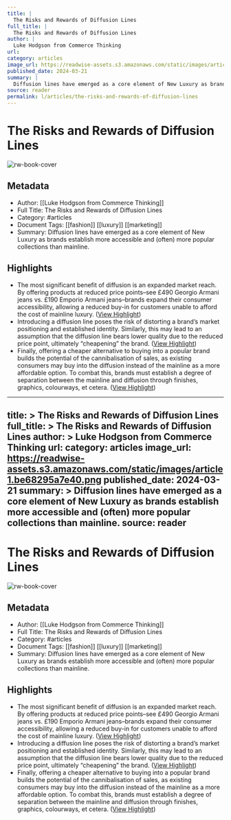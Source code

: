 ```yaml
---
title: |
  The Risks and Rewards of Diffusion Lines
full_title: |
  The Risks and Rewards of Diffusion Lines
author: |
  Luke Hodgson from Commerce Thinking
url: 
category: articles
image_url: https://readwise-assets.s3.amazonaws.com/static/images/article1.be68295a7e40.png
published_date: 2024-03-21
summary: |
  Diffusion lines have emerged as a core element of New Luxury as brands establish more accessible and (often) more popular collections than mainline.
source: reader
permalink: l/articles/the-risks-and-rewards-of-diffusion-lines
---
```

# The Risks and Rewards of Diffusion Lines

![rw-book-cover](https://readwise-assets.s3.amazonaws.com/static/images/article1.be68295a7e40.png)

## Metadata
- Author: [[Luke Hodgson from Commerce Thinking]]
- Full Title: The Risks and Rewards of Diffusion Lines
- Category: #articles
- Document Tags: [[fashion]] [[luxury]] [[marketing]] 
- Summary: Diffusion lines have emerged as a core element of New Luxury as brands establish more accessible and (often) more popular collections than mainline.

## Highlights
- The most significant benefit of diffusion is an expanded market reach. By offering products at reduced price points–see £490 Georgio Armani jeans vs. £190 Emporio Armani jeans–brands expand their consumer accessibility, allowing a reduced buy-in for customers unable to afford the cost of mainline luxury. ([View Highlight](https://read.readwise.io/read/01hsgcqfmcxa5shkvcxfzfva20))
- Introducing a diffusion line poses the risk of distorting a brand’s market positioning and established identity. Similarly, this may lead to an assumption that the diffusion line bears lower quality due to the reduced price point, ultimately “cheapening” the brand. ([View Highlight](https://read.readwise.io/read/01hsgcvzy66sgpzdng3qkd1tjy))
- Finally, offering a cheaper alternative to buying into a popular brand builds the potential of the cannibalisation of sales, as existing consumers may buy into the diffusion instead of the mainline as a more affordable option. To combat this, brands must establish a degree of separation between the mainline and diffusion through finishes, graphics, colourways, et cetera. ([View Highlight](https://read.readwise.io/read/01hsgcwwjgqcxs0jwvrb400pzg))


---
title: >
  The Risks and Rewards of Diffusion Lines
full_title: >
  The Risks and Rewards of Diffusion Lines
author: >
  Luke Hodgson from Commerce Thinking
url: 
category: articles
image_url: https://readwise-assets.s3.amazonaws.com/static/images/article1.be68295a7e40.png
published_date: 2024-03-21
summary: >
  Diffusion lines have emerged as a core element of New Luxury as brands establish more accessible and (often) more popular collections than mainline.
source: reader
---
# The Risks and Rewards of Diffusion Lines

![rw-book-cover](https://readwise-assets.s3.amazonaws.com/static/images/article1.be68295a7e40.png)

## Metadata
- Author: [[Luke Hodgson from Commerce Thinking]]
- Full Title: The Risks and Rewards of Diffusion Lines
- Category: #articles
- Document Tags: [[fashion]] [[luxury]] [[marketing]] 
- Summary: Diffusion lines have emerged as a core element of New Luxury as brands establish more accessible and (often) more popular collections than mainline.

## Highlights
- The most significant benefit of diffusion is an expanded market reach. By offering products at reduced price points–see £490 Georgio Armani jeans vs. £190 Emporio Armani jeans–brands expand their consumer accessibility, allowing a reduced buy-in for customers unable to afford the cost of mainline luxury. ([View Highlight](https://read.readwise.io/read/01hsgcqfmcxa5shkvcxfzfva20))
- Introducing a diffusion line poses the risk of distorting a brand’s market positioning and established identity. Similarly, this may lead to an assumption that the diffusion line bears lower quality due to the reduced price point, ultimately “cheapening” the brand. ([View Highlight](https://read.readwise.io/read/01hsgcvzy66sgpzdng3qkd1tjy))
- Finally, offering a cheaper alternative to buying into a popular brand builds the potential of the cannibalisation of sales, as existing consumers may buy into the diffusion instead of the mainline as a more affordable option. To combat this, brands must establish a degree of separation between the mainline and diffusion through finishes, graphics, colourways, et cetera. ([View Highlight](https://read.readwise.io/read/01hsgcwwjgqcxs0jwvrb400pzg))


